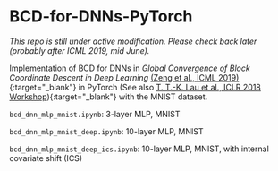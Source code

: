 # BCD-for-DNNs-PyTorch

*This repo is still under active modification. Please check back later (probably after ICML 2019, mid June).*

Implementation of BCD for DNNs in *Global Convergence of Block Coordinate Descent in Deep Learning* [(Zeng et al., ICML 2019)](http://proceedings.mlr.press/v97/zeng19a.html){:target="_blank"} in PyTorch (See also [T. T.-K. Lau et al., ICLR 2018 Workshop](https://openreview.net/forum?id=HycIjFkPM)){:target="_blank"} with the MNIST dataset. 

```bcd_dnn_mlp_mnist.ipynb```: 3-layer MLP, MNIST

```bcd_dnn_mlp_mnist_deep.ipynb```: 10-layer MLP, MNIST

```bcd_dnn_mlp_mnist_deep_ics.ipynb```: 10-layer MLP, MNIST, with internal covariate shift (ICS)


